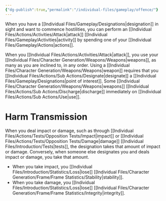 ```yaml
---
{"dg-publish":true,"permalink":"/individual-files/gameplay/offence/"}
---
```


When you have a [[Individual Files/Gameplay/Designations\|designation]] in sight and want to commence hostilities, you can perform an [[Individual Files/Actions/Activities/Attack\|attack]] [[Individual Files/Gameplay/Activities\|activity]] by spending one of your [[Individual Files/Gameplay/Actions\|actions]].

When you [[Individual Files/Actions/Activities/Attack\|attack]], you use your [[Individual Files/Character Generation/Weapons/Weapons\|weapons]], as many as you are inclined to, in any order. Using a [[Individual Files/Character Generation/Weapons/Weapons\|weapon]] requires that you [[Individual Files/Actions/Sub Actions/Designate\|designate]] a [[Individual Files/Gameplay/Designations\|point of interest]]. Some [[Individual Files/Character Generation/Weapons/Weapons\|weapons]] [[Individual Files/Actions/Sub Actions/Discharge\|discharge]] immediately on [[Individual Files/Actions/Sub Actions/Use\|use]]. 

# Harm Transmission
When you deal impact or damage, such as through [[Individual Files/Actions/Tests/Opposition Tests/Impact\|impact]] or [[Individual Files/Actions/Tests/Opposition Tests/Damage\|damage]] [[Individual Files/Introduction/Tests\|tests]], the designation takes that amount of impact or damage. Conversely, when someone else designates you and deals impact or damage, you take that amount. 
* When you take impact, you [[Individual Files/Introduction/Statistics/Loss\|lose]] [[Individual Files/Character Generation/Frame/Frame Statistics/Stability\|stability]].
* When you take damage, you [[Individual Files/Introduction/Statistics/Loss\|lose]] [[Individual Files/Character Generation/Frame/Frame Statistics/Integrity\|integrity]]. 